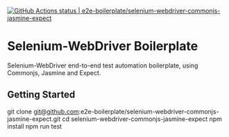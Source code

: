 [![GitHub Actions status | e2e-boilerplate/selenium-webdriver-commonjs-jasmine-expect](https://github.com/e2e-boilerplate/selenium-webdriver-commonjs-jasmine-expect/workflows/selenium-webdriver-commonjs-jasmine-expect/badge.svg)](https://github.com/e2e-boilerplate/selenium-webdriver-commonjs-jasmine-expect/actions?workflow=selenium-webdriver-commonjs-jasmine-expect)

# Selenium-WebDriver Boilerplate

Selenium-WebDriver end-to-end test automation boilerplate, using Commonjs, Jasmine and Expect.

## Getting Started

git clone git@github.com:e2e-boilerplate/selenium-webdriver-commonjs-jasmine-expect.git
cd selenium-webdriver-commonjs-jasmine-expect
npm install
npm run test
